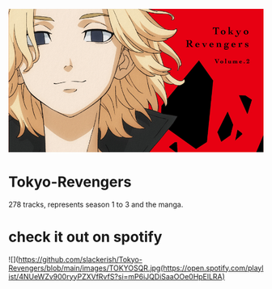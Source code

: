 ![](https://github.com/slackerish/Tokyo-Revengers/blob/main/images/TOKYOBNR.jpg)
# Tokyo-Revengers
278 tracks, represents season 1 to 3 and the manga.
# check it out on **spotify**
![](https://github.com/slackerish/Tokyo-Revengers/blob/main/images/TOKYOSQR.jpg(https://open.spotify.com/playlist/4NUeWZv900ryyPZXVfRvfS?si=mP6iJQDiSaaOOe0HpElLRA)
